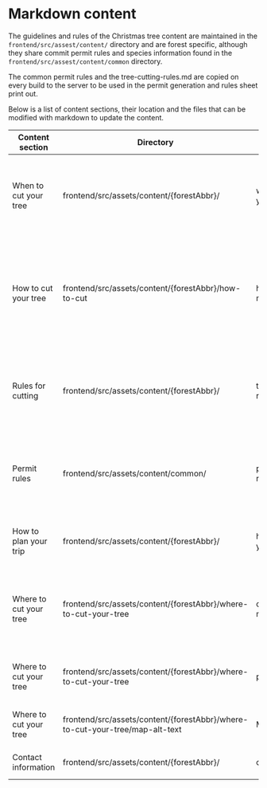 # Markdown content

The guidelines and rules of the Christmas tree content are maintained in the `frontend/src/assest/content/` directory and are forest specific, although they share commit permit rules and species information found in the `frontend/src/assest/content/common` directory.

The common permit rules and the tree-cutting-rules.md are copied on every build to the server to be used in the permit generation and rules sheet print out.

Below is a list of content sections, their location and the files that can be modified with markdown to update the content.

| Content section      | Directory                                                     | File name                                     | Description                                                                                                                                       |
| -------------------- | ------------------------------------------------------------- | --------------------------------------------- | ------------------------------------------------------------------------------------------------------------------------------------------------- |
| When to cut your tree         | frontend/src/assets/content/{forestAbbr}/                     | when-to-cut-your-tree.md                     | Start dates for various districts within the forest if they differ from the overall start date and end dates.                                     |
| How to cut your tree | frontend/src/assets/content/{forestAbbr}/how-to-cut | helpful-tips.md <br> measuring.md         | Information to help the user locate trees they can harvest and avoid those they cannot harvest. <br> Information to help the user harvest a tree. |
| Rules for cutting        | frontend/src/assets/content/{forestAbbr}/                    | tree-cutting-rules.md                                      | Rules people must follow when cutting down a tree. <br> Rules people must follow when selecting a tree.                                           |
| Permit rules        | frontend/src/assets/content/common/                    | permit-rules.md                                      | Rules people must follow when cutting down a tree. <br> Rules people must follow when selecting a tree.                                           |
| How to plan your trip      | frontend/src/assets/content/{forestAbbr}/        | how-to-plan-your-trip.md                      | Helpful information before leaving home to visit the forest.                                                                                      |
| Where to cut your tree      | frontend/src/assets/content/{forestAbbr}/where-to-cut-your-tree       | cutting-area-maps.md                                    | Information on where harvesting is allowed in the forest along with links to maps found in /assets/images.                                        |
| Where to cut your tree       | frontend/src/assets/content/{forestAbbr}/where-to-cut-your-tree       | prohibited.md                                 | Information on where harvesting is not allowed in the forest. 
| Where to cut your tree       | frontend/src/assets/content/{forestAbbr}/where-to-cut-your-tree/map-alt-text       | MAP_NAMe.md                                 | Descriptive alternate text for the provided maps                                                                                             |
| Contact information  | frontend/src/assets/content/{forestAbbr}/           | contact-us.md                                 | Contact information for the forest.    |         
